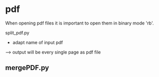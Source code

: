 # pdf

When opening pdf files it is important to open them in binary mode 'rb'.

split_pdf.py
 - adapt name of input pdf
 
 --> output will be every single page as pdf file


mergePDF.py
 - 